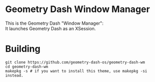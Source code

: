 # Geometry Dash Window Manager

This is the Geometry Dash "Window Manager": <br>
It launches Geometry Dash as an XSession.

# Building

```
git clone https://github.com/geometry-dash-os/geometry-dash-wm
cd geometry-dash-wm
makepkg -s # if you want to install this theme, use makepkg -si instead.
```
